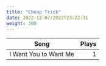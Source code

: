 ```yaml
---
title: "Cheap Trick"
date: 2022-12-07/2022T23:22:31
weight: 300
---
```




 Song | Plays 
----- | -----:
I Want You to Want Me | 1
